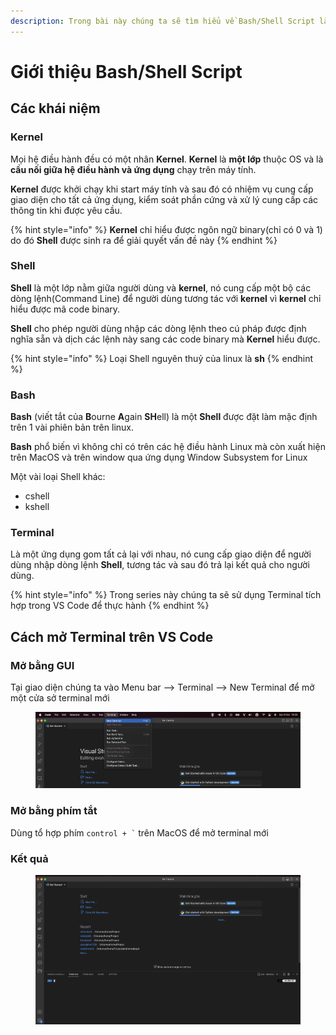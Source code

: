 ```yaml
---
description: Trong bài này chúng ta sẽ tìm hiểu về Bash/Shell Script là gì?
---
```


# Giới thiệu Bash/Shell Script

## Các khái niệm

### Kernel

Mọi hệ điều hành đều có một nhân **Kernel**. **Kernel** là **một lớp** thuộc OS và là **cầu nối giữa hệ điều hành và ứng dụng** chạy trên máy tính.&#x20;

**Kernel** được khởi chạy khi start máy tính và sau đó có nhiệm vụ cung cấp giao diện cho tất cả ứng dụng, kiểm soát phần cứng và xử lý cung cấp các thông tin khi được yêu cầu.

{% hint style="info" %}
**Kernel** chỉ hiểu được ngôn ngữ binary(chỉ có 0 và 1) do đó **Shell** được sinh ra để giải quyết vấn đề này
{% endhint %}

### Shell

**Shell** là một lớp nằm giữa người dùng và **kernel**, nó cung cấp một bộ các dòng lệnh(Command Line) để người dùng tương tác với **kernel** vì **kernel** chỉ hiểu được mã code binary.&#x20;

**Shell** cho phép người dùng nhập các dòng lệnh theo cú pháp được định nghĩa sẵn và dịch các lệnh này sang các code binary mà **Kernel** hiểu được.

{% hint style="info" %}
Loại Shell nguyên thuỷ của linux là **sh**
{% endhint %}

### Bash

**Bash** (viết tắt của **B**ourne **A**gain **SH**ell) là một **Shell** được đặt làm mặc định trên 1 vài phiên bản trên linux.

**Bash** phổ biến vì không chỉ có trên các hệ điều hành Linux mà còn xuất hiện trên MacOS và trên window qua ứng dụng Window Subsystem for Linux

Một vài loại Shell khác:

* cshell
* kshell&#x20;

### Terminal

Là một ứng dụng gom tất cả lại với nhau, nó cung cấp giao diện để người dùng nhập dòng lệnh **Shell**, tương tác và sau đó trả lại kết quả cho người dùng.

{% hint style="info" %}
Trong series này chúng ta sẽ sử dụng Terminal tích hợp trong VS Code để thực hành
{% endhint %}

## Cách mở Terminal trên VS Code

### Mở bằng GUI

Tại giao diện chúng ta vào Menu bar --> Terminal --> New Terminal để mở một cửa sở terminal mới

<figure><img src="../.gitbook/assets/image (2).png" alt=""><figcaption></figcaption></figure>

### Mở bằng phím tắt&#x20;

Dùng tổ hợp phím `` control + ` ``  trên MacOS để mở terminal mới&#x20;

### Kết quả

<figure><img src="../.gitbook/assets/image.png" alt=""><figcaption></figcaption></figure>
